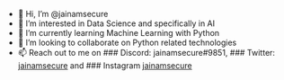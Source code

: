 - 👋 Hi, I’m @jainamsecure
- 👀 I’m interested in Data Science and specifically in AI
- 🌱 I’m currently learning Machine Learning with Python
- 💞️ I’m looking to collaborate on Python related technologies
- 📫 Reach out to me on ### Discord: jainamsecure#9851, ### Twitter: [jainamsecure](https://twitter.com/jainamsecure) and ### Instagram [jainamsecure](https://www.instagram.com/jainamsecure/)

<!---
jainamsecure/jainamsecure is a ✨ special ✨ repository because its `README.md` (this file) appears on your GitHub profile.
You can click the Preview link to take a look at your changes.
--->
